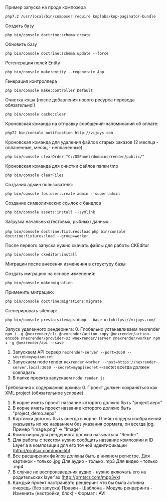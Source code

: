 Пример запуска на проде композера

`php7.2 /usr/local/bin/composer require knplabs/knp-paginator-bundle`

Создать базу

`php bin/console doctrine:schema:create`

Обновить базу

`php bin/console doctrine:schema:update --force`

Регенерация полей Entity

`php bin/console make:entity --regenerate App`

Генерация контроллера

`php bin/console make:controller Default`

Очистка кэша (после добавления нового ресурса перевода обязательно!)

`php bin/console cache:clear`

Кроновская команда на отправку сообщений-напоминаний об оплате:

`php72 bin/console notification http://vijoys.com`

Кроновская команда для удаления файлов старых заказов (2 месяца - оплаченные, месяц - неплаченные)

`php bin/console clearOrder "C:/OSPanel/domains/render/public/"`

Кроновская команда для очистки файлов папки tmp

`php bin/console clearFiles`

Создания админ пользователя:

`php bin/console fos:user:create admin --super-admin`

Создание символических ссылок с бандлов

`php bin/console assets:install --symlink`

Загрузка начальных(тестовых, рыбных) данных:

`php bin/console doctrine:fixtures:load`
`php bin/console doctrine:fixtures:load --group=worker`

После первого запуска нужно скачать файлы для работы CKEditor

`php bin/console ckeditor:install`

Миграции после внесения изменения в структуру базы:

Создать миграцию на основе изменений:

`php bin/console make:migration`

Применить миграцию:

`php bin/console doctrine:migrations:migrate`

Сгенерировать sitemap:

`php bin/console presta:sitemaps:dump --base-url=https://vijoys.com/`

Запуск удаленного рендеринга:
0. Глобально устанавливаем nexrender 
`npm i -g @nexrender/cli @nexrender/action-copy @nexrender/action-encode @nexrender/provider-s3 @nexrender/server @nexrender/worker
 npm i -g @nexrender/api --save`
1. Запускаем API сервер `nexrender-server --port=3050 --secret=myapisecret`
2. Запускаем node render `nexrender-worker --host=https://nexrender-server.local:3050 --secret=myapisecret`
    --sectet всегда должен совпадать. 
3. В папке проекта запускаем `node render.js`

Требования к содержанию архива:
0. Проект должен сохраняться как XML project (обязательное условие)
1. В корне иметь проект название которого должно быть "project.aepx"
2. В корне иметь проект название которого должно быть "project_demo.aepx"
3. Картинки должны быть всегда в корне. Плейсхолдеры изображений указывать их же названием без указания формата, он всегда jpg.
Пример "Image.png" -> "Image"
4. Композиция для рендеринга должна называться "Render"
5. Для работы с текстом нужно сообщить название композиии и ID Layer'a в композиции для его точной идентификации (http://prntscr.com/mpoi5h)
6. Все расширения файлов должны быть в нижнем регистре.
    Для картинок - только .jpg
    Для аудио - только .mp3
    Для видео - только .mp4
7. В случае не воспроизведения аудио - нужно включать его на родительских layer'aх (http://prntscr.com/mpp3yk)
8. Каждый проект настраивать рендеринг что бы была активна очередь (без запуска)
Правки - Шаблона - Модуль рендеринга - Изменить (настройки, блок) - Формат : AVI